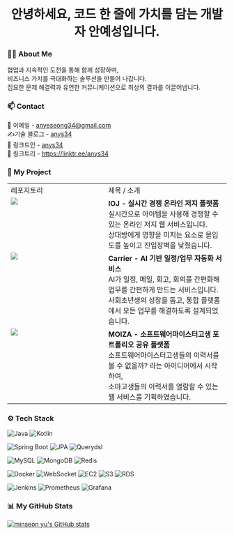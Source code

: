 <h1 align="center">안녕하세요, 코드 한 줄에 가치를 담는 개발자 안예성입니다.</h1>

<h3>🧑‍💻 About Me</h3>
협업과 지속적인 도전을 통해 함께 성장하며,<br>
비즈니스 가치를 극대화하는 솔루션을 만들어 나갑니다.<br>
집요한 문제 해결력과 유연한 커뮤니케이션으로 최상의 결과를 이끌어냅니다.

<h3>📫 Contact</h3>
📧 이메일 - <a href="mailto:anyeseong34@gmail.com">anyeseong34@gmail.com</a><br>
✍️기술 블로그 - <a href="https://anys34.tistory.com/">anys34</a><br>
💼 링크드인 - <a href="https://www.linkedin.com/in/anys34">anys34</a><br>
🌴 링크트리 - <a href="https://linktr.ee/anys34">https://linktr.ee/anys34</a>

<h3>🚀 My Project</h3>

<table>
  <tr>
    <td>
      레포지토리
    </td>
    <td>
      제목 / 소개
    </td>
  </tr>
  <tr>
    <td width="40%" valign="top">
      <a href="https://github.com/Team-INSERT/IOJ_SERVER">
        <img src="https://github-readme-stats.vercel.app/api/pin/?username=Team-INSERT&repo=IOJ_SERVER" />
      </a>
    </td>
    <td width="50%" valign="top">
      <strong>IOJ - 실시간 경쟁 온라인 저지 플랫폼</strong><br>
      실시간으로 아이템을 사용해 경쟁할 수 있는 온라인 저지 웹 서비스입니다.<br>
      상대방에게 영향을 미치는 요소로 몰입도를 높이고 진입장벽을 낮췄습니다.
    </td>
  </tr>
  <tr>
    <td width="40%" valign="top">
      <a href="https://github.com/Jing5s/Carrier_Server">
        <img src="https://github-readme-stats.vercel.app/api/pin/?username=Jing5s&repo=Carrier_Server" />
      </a>
    </td>
    <td width="50%" valign="top">
      <strong>Carrier - AI 기반 일정/업무 자동화 서비스</strong><br>
      AI가 일정, 메일, 회고, 회의를 간편화해 업무를 간편하게 만드는 서비스입니다.<br>
      사회초년생의 성장을 돕고, 통합 플랫폼에서 모든 업무를 해결하도록 설계되었습니다.
    </td>
  </tr>
  <tr>
    <td width="40%" valign="top">
      <a href="https://github.com/Team-Moiza/MOIZA_SERVER">
        <img src="https://github-readme-stats.vercel.app/api/pin/?username=Team-Moiza&repo=MOIZA_SERVER" />
      </a>
    </td>
    <td width="50%" valign="top">
      <strong>MOIZA - 소프트웨어마이스터고생 포트폴리오 공유 플랫폼</strong><br>
      소프트웨어마이스터고생들의 이력서를 볼 수 없을까? 라는 아이디어에서 시작하여,<br>
      소마고생들의 이력서를 열람할 수 있는 웹 서비스를 기획하였습니다.
    </td>
  </tr>
</table>

<h3>⚙️ Tech Stack</h3>

<!-- Language -->
![Java](https://img.shields.io/badge/Java-007396?logo=java)
![Kotlin](https://img.shields.io/badge/Kotlin-7F52FF?style=flat&logo=kotlin&logoColor=white)

<!-- Backend Framework & Tools -->
![Spring Boot](https://img.shields.io/badge/Spring_Boot-6DB33F?style=flat&logo=spring-boot&logoColor=white)
![JPA](https://img.shields.io/badge/JPA-59666C?style=flat)
![Querydsl](https://img.shields.io/badge/Querydsl-0C7CD5?style=flat)

<!-- Database -->
![MySQL](https://img.shields.io/badge/MySQL-4479A1?style=flat&logo=mysql&logoColor=white)
![MongoDB](https://img.shields.io/badge/MongoDB-47A248?style=flat&logo=mongodb&logoColor=white)
![Redis](https://img.shields.io/badge/Redis-DC382D?style=flat&logo=redis&logoColor=white)

<!-- Others -->
![Docker](https://img.shields.io/badge/Docker-2496ED?style=flat&logo=docker&logoColor=white)
![WebSocket](https://img.shields.io/badge/WebSocket-333333?style=flat)
![EC2](https://img.shields.io/badge/EC2-FF9900?style=flat&logo=amazon-ec2&logoColor=white)
![S3](https://img.shields.io/badge/S3-569A31?style=flat&logo=amazon-s3&logoColor=white)
![RDS](https://img.shields.io/badge/RDS-527FFF?style=flat&logo=amazon-rds&logoColor=white)

<!-- DevOps / Monitoring -->
![Jenkins](https://img.shields.io/badge/Jenkins-D24939?style=flat&logo=jenkins&logoColor=white)
![Prometheus](https://img.shields.io/badge/Prometheus-E6522C?style=flat&logo=prometheus&logoColor=white)
![Grafana](https://img.shields.io/badge/Grafana-F46800?style=flat&logo=grafana&logoColor=white)

<h3>📊 My GitHub Stats</h3>

[![minseon yu's GitHub stats](https://github-readme-stats.vercel.app/api?username=anys34)](https://github.com/anys34/github-readme-stats)
